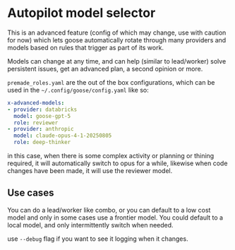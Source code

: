# Autopilot model selector

This is an advanced feature (config of which may change, use with caution for now)
which lets goose automatically rotate through many providers and models based on rules that trigger as part of its work. 

Models can change at any time, and can help (similar to lead/worker) solve persistent issues, get an advanced plan, a second opinion or more. 

`premade_roles.yaml` are the out of the box configurations, which can be used in the `~/.config/goose/config.yaml` like so: 


```yaml
x-advanced-models:
- provider: databricks
  model: goose-gpt-5
  role: reviewer
- provider: anthropic
  model: claude-opus-4-1-20250805
  role: deep-thinker
```

in this case, when there is some complex activity or planning or thining required, it will automatically switch to opus for a while, likewise when code changes have been made, it will use the reviewer model. 

## Use cases

You can do a lead/worker like combo, or you can default to a low cost model and only in some cases use a frontier model. 
You could default to a local model, and only intermittently switch when needed. 

use `--debug` flag if you want to see it logging when it changes.